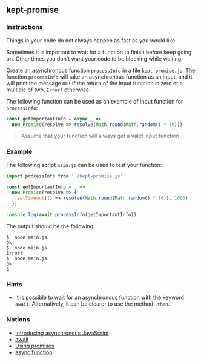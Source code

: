 ## kept-promise

### Instructions

Things in your code do not always happen as fast as you would like.

Sometimes it is important to wait for a function to finish before keep going on. Other times you don't want your code to be blocking while waiting.

Create an asynchronous function `processInfo` in a file `kept-promise.js`. The function `processInfo` will take an asynchronous function as an input, and it will print the message `Ok!` if the return of the input function is zero or a multiple of two, `Error!` otherwise.

The following function can be used as an example of input function for `processInfo`:

```js
const getImportantInfo = async _ =>
  new Promise(resolve => resolve(Math.round(Math.random() * 10)))
```

> Assume that your function will always get a valid input function

### Example

The following script `main.js` can be used to test your function:

```js
import processInfo from './kept-promise.js'

const getImportantInfo = _ =>
  new Promise(resolve => {
    setTimeout(() => resolve(Math.round(Math.random() * 10)), 1000)
  })

console.log(await processInfo(getImportantInfo))
```

The output should be the following:

```console
$  node main.js
Ok!
$  node main.js
Error!
$  node main.js
Ok!
$
```

### Hints

- It is possible to wait for an asynchronous function with the keyword `await`. Alternatively, it can be clearer to use the method `.then`.

### Notions

- [Introducing asynchronous JavaScript](https://developer.mozilla.org/en-US/docs/Learn/JavaScript/Asynchronous/Introducing)
- [await](https://developer.mozilla.org/en-US/docs/Web/JavaScript/Reference/Operators/await)
- [Using promises](https://developer.mozilla.org/en-US/docs/Web/JavaScript/Guide/Using_promises)
- [async function](https://developer.mozilla.org/en-US/docs/Web/JavaScript/Reference/Statements/async_function)

